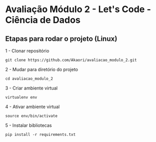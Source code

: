 # Avaliação Módulo 2 - Let's Code - Ciência de Dados

## Etapas para rodar o projeto (Linux)

1 - Clonar repositório

```
git clone https://github.com/Akaori/avaliacao_modulo_2.git
```

2 - Mudar para diretório do projeto

```
cd avaliacao_modulo_2
```

3 - Criar ambiente virtual

```
virtualenv env
```

4 - Ativar ambiente virtual

```
source env/bin/activate
```

5 - Instalar bibliotecas

```
pip install -r requirements.txt
```
